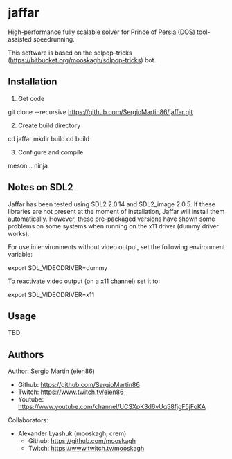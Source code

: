 # jaffar

High-performance fully scalable solver for Prince of Persia (DOS) tool-assisted speedrunning. 

This software is based on the sdlpop-tricks (https://bitbucket.org/mooskagh/sdlpop-tricks) bot.

Installation
-------------

1) Get code 

  git clone --recursive https://github.com/SergioMartin86/jaffar.git
  
2) Create build directory

  cd jaffar
  mkdir build
  cd build
  
3) Configure and compile

  meson ..
  ninja
  
Notes on SDL2
---------------

Jaffar has been tested using SDL2 2.0.14 and SDL2_image 2.0.5. If these libraries are not present at the moment of installation, Jaffar will install them automatically. However, these pre-packaged versions have shown some problems on some systems when running on the x11 driver (dummy driver works).

For use in environments without video output, set the following environment variable:

export SDL_VIDEODRIVER=dummy

To reactivate video output (on a x11 channel) set it to:

export SDL_VIDEODRIVER=x11

Usage
-------------

TBD


Authors
-------------

Author: Sergio Martin (eien86)
  + Github: https://github.com/SergioMartin86
  + Twitch: https://www.twitch.tv/eien86
  + Youtube: https://www.youtube.com/channel/UCSXpK3d6vUq58fjgF5jFoKA
  
Collaborators:
- Alexander Lyashuk (mooskagh, crem) 
  + Github: https://github.com/mooskagh
  + Twitch: https://www.twitch.tv/mooskagh